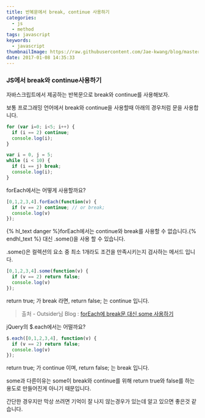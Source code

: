 ```yaml
---
title: 반복문에서 break, continue 사용하기
categories: 
  - js
  - method
tags: javascript
keywords:
  - javascript
thumbnailImage: https://raw.githubusercontent.com/Jae-kwang/blog/master/source/img/javascript.png
date: 2017-01-08 14:35:33
---
```


### JS에서 break와 continue사용하기

자바스크립트에서 제공하는 반복문으로 break와 continue를 사용해보자.

<!-- more -->

보통 프로그래밍 언어에서 break와 continue을 사용할때 아래의 경우처럼 문을 사용합니다.

```Javascript
for (var i=0; i<5; i++) {
  if (i == 2) continue;
  console.log(i);
}

var i = 0, j = 5;
while (i < 10) {
  if (i == j) break;
  console.log(i);   
}
```

forEach에서는 어떻게 사용할까요?

```Javascript
[0,1,2,3,4].forEach(function(v) {
  if (v == 2) continue; // or break;
  console.log(v)
});
```
{% hl_text danger %}forEach에서는 continue와 break를 사용할 수 없습니다.{% endhl_text %}
대신 .some()을 사용 할 수 있습니다.

.some()은 컬렉션의 요소 중 최소 1개라도 조건을 만족시키는지 검사하는 메서드 입니다.

```Javascript
[0,1,2,3,4].some(function(v) {
  if (v == 2) return false;
  console.log(v)
});
```

return true; 가 break 라면,
return false; 는 continue 입니다.

> 출처 - Outsider님 Blog : [forEach에 break문 대신 some 사용하기](https://blog.outsider.ne.kr/847)

jQuery의 $.each에서는 어떨까요?

```Javascript
$.each([0,1,2,3,4], function(v) {
  if (v == 2) return false;
  console.log(v)
});
```

return true; 가 continue 이며,
return false; 는 break 입니다.

some과 다른이유는 some이 break와 continue를 위해 return true와 false를 하는 용도로 만들어진게 아니기 때문입니다.

간단한 경우지만 막상 쓰려면 기억이 잘 나지 않는경우가 있는데 알고 있으면 좋은것 같습니다.
